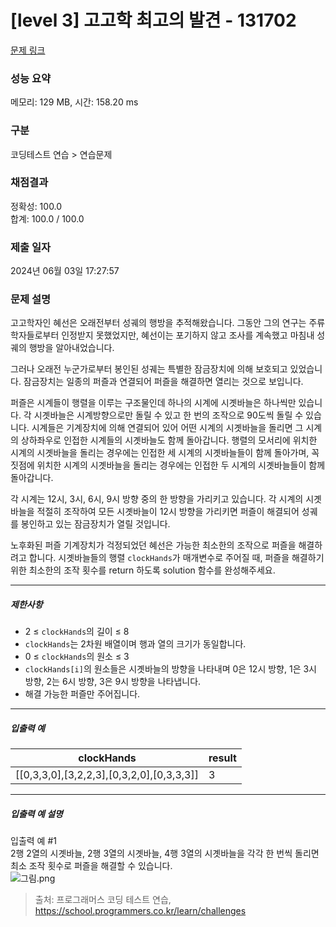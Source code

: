 # [level 3] 고고학 최고의 발견 - 131702 

[문제 링크](https://school.programmers.co.kr/learn/courses/30/lessons/131702) 

### 성능 요약

메모리: 129 MB, 시간: 158.20 ms

### 구분

코딩테스트 연습 > 연습문제

### 채점결과

정확성: 100.0<br/>합계: 100.0 / 100.0

### 제출 일자

2024년 06월 03일 17:27:57

### 문제 설명

<p>고고학자인 혜선은 오래전부터 성궤의 행방을 추적해왔습니다. 그동안 그의 연구는 주류 학자들로부터 인정받지 못했었지만, 혜선이는 포기하지 않고 조사를 계속했고 마침내 성궤의 행방을 알아내었습니다.</p>

<p>그러나 오래전 누군가로부터 봉인된 성궤는 특별한 잠금장치에 의해 보호되고 있었습니다. 잠금장치는 일종의 퍼즐과 연결되어 퍼즐을 해결하면 열리는 것으로 보입니다.</p>

<p>퍼즐은 시계들이 행렬을 이루는 구조물인데 하나의 시계에 시곗바늘은 하나씩만 있습니다. 각 시곗바늘은 시계방향으로만 돌릴 수 있고 한 번의 조작으로 90도씩 돌릴 수 있습니다. 시계들은 기계장치에 의해 연결되어 있어 어떤 시계의 시곗바늘을 돌리면 그 시계의 상하좌우로 인접한 시계들의 시곗바늘도 함께 돌아갑니다. 행렬의 모서리에 위치한 시계의 시곗바늘을 돌리는 경우에는 인접한 세 시계의 시곗바늘들이 함께 돌아가며, 꼭짓점에 위치한 시계의 시곗바늘을 돌리는 경우에는 인접한 두 시계의 시곗바늘들이 함께 돌아갑니다.</p>

<p>각 시계는 12시, 3시, 6시, 9시 방향 중의 한 방향을 가리키고 있습니다. 각 시계의 시곗바늘을 적절히 조작하여 모든 시곗바늘이 12시 방향을 가리키면 퍼즐이 해결되어 성궤를 봉인하고 있는 잠금장치가 열릴 것입니다.</p>

<p>노후화된 퍼즐 기계장치가 걱정되었던 혜선은 가능한 최소한의 조작으로 퍼즐을 해결하려고 합니다. 시곗바늘들의 행렬 <code>clockHands</code>가 매개변수로 주어질 때, 퍼즐을 해결하기 위한 최소한의 조작 횟수를 return 하도록 solution 함수를 완성해주세요.</p>

<hr>

<h5>제한사항</h5>

<ul>
<li>2 ≤ <code>clockHands</code>의 길이 ≤ 8</li>
<li><code>clockHands</code>는 2차원 배열이며 행과 열의 크기가 동일합니다.</li>
<li>0 ≤ <code>clockHands</code>의 원소 ≤ 3</li>
<li><code>clockHands[i]</code>의 원소들은 시곗바늘의 방향을 나타내며 0은 12시 방향, 1은 3시 방향, 2는 6시 방향, 3은 9시 방향을 나타냅니다.</li>
<li>해결 가능한 퍼즐만 주어집니다.</li>
</ul>

<hr>

<h5>입출력 예</h5>
<table class="table">
        <thead><tr>
<th>clockHands</th>
<th>result</th>
</tr>
</thead>
        <tbody><tr>
<td>[[0,3,3,0],[3,2,2,3],[0,3,2,0],[0,3,3,3]]</td>
<td>3</td>
</tr>
</tbody>
      </table>
<hr>

<h5>입출력 예 설명</h5>

<p>입출력 예 #1<br>
2행 2열의 시곗바늘, 2행 3열의 시곗바늘, 4행 3열의 시곗바늘을 각각 한 번씩 돌리면 최소 조작 횟수로 퍼즐을 해결할 수 있습니다.<br>
<img src="https://grepp-programmers.s3.ap-northeast-2.amazonaws.com/files/production/e5622019-c4b1-4306-b72d-3efe1d3c62d3/%EA%B7%B8%EB%A6%BC.png" title="" alt="그림.png"></p>


> 출처: 프로그래머스 코딩 테스트 연습, https://school.programmers.co.kr/learn/challenges